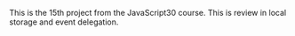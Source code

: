 This is the 15th project from the JavaScript30 course. This is review in local storage and event delegation. 

